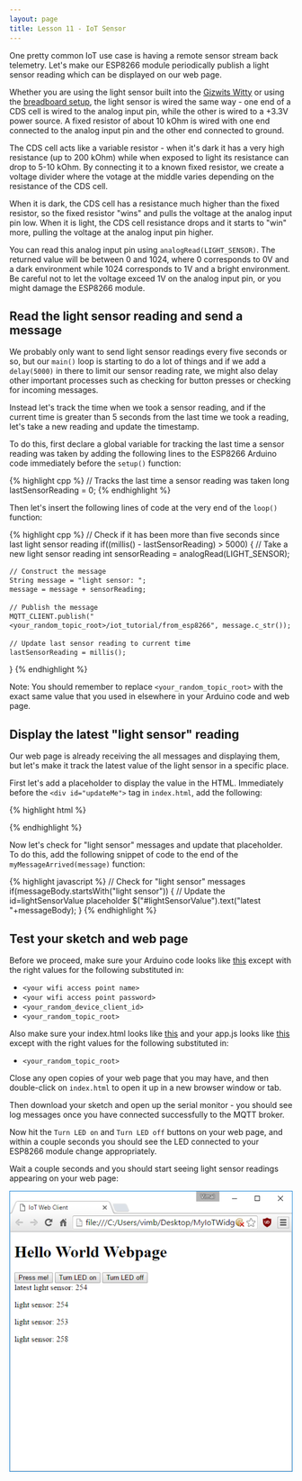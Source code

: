 ```yaml
---
layout: page
title: Lesson 11 - IoT Sensor
---
```


One pretty common IoT use case is having a remote sensor stream back telemetry. Let's make our ESP8266 module periodically publish a light sensor reading which can be displayed on our web page.

Whether you are using the light sensor built into the [Gizwits Witty](../Witty/info.html) or using the [breadboard setup](../Breadboard/setup.md), the light sensor is wired the same way - one end of a CDS cell is wired to the analog input pin, while the other is wired to a +3.3V power source. A fixed resistor of about 10 kOhm is wired with one end connected to the analog input pin and the other end connected to ground.

The CDS cell acts like a variable resistor - when it's dark it has a very high resistance (up to 200 kOhm) while when exposed to light its resistance can drop to 5-10 kOhm. By connecting it to a known fixed resistor, we create a voltage divider where the votage at the middle varies depending on the resistance of the CDS cell.

When it is dark, the CDS cell has a resistance much higher than the fixed resistor, so the fixed resistor "wins" and pulls the voltage at the analog input pin low. When it is light, the CDS cell resistance drops and it starts to "win" more, pulling the voltage at the analog input pin higher. 

You can read this analog input pin using ```analogRead(LIGHT_SENSOR)```. The returned value will be between 0 and 1024, where 0 corresponds to 0V and a dark environment while 1024 corresponds to 1V and a bright environment. Be careful not to let the voltage exceed 1V on the analog input pin, or you might damage the ESP8266 module. 


## **Read the light sensor reading and send a message**

We probably only want to send light sensor readings every five seconds or so, but our ```main()``` loop is starting to do a lot of things and if we add a ```delay(5000)``` in there to limit our sensor reading rate, we might also delay other important processes such as checking for button presses or checking for incoming messages.

Instead let's track the time when we took a sensor reading, and if the current time is greater than 5 seconds from the last time we took a reading, let's take a new reading and update the timestamp. 

To do this, first declare a global variable for tracking the last time a sensor reading was taken by adding the following lines to the ESP8266 Arduino code immediately before the ```setup()``` function:

{% highlight cpp %}
// Tracks the last time a sensor reading was taken
long lastSensorReading = 0;
{% endhighlight %}

Then let's insert the following lines of code at the very end of the ```loop()``` function:

{% highlight cpp %}
  // Check if it has been more than five seconds since last light sensor reading
  if((millis() - lastSensorReading) > 5000) {
    // Take a new light sensor reading
    int sensorReading = analogRead(LIGHT_SENSOR);

    // Construct the message
    String message = "light sensor: ";
    message = message + sensorReading;

    // Publish the message
    MQTT_CLIENT.publish("<your_random_topic_root>/iot_tutorial/from_esp8266", message.c_str());

    // Update last sensor reading to current time
    lastSensorReading = millis();
  }
{% endhighlight %}

Note: You should remember to replace ```<your_random_topic_root>``` with the exact same value that you used in elsewhere in your Arduino code and web page. 


## **Display the latest "light sensor" reading**

Our web page is already receiving the all messages and displaying them, but let's make it track the latest value of the light sensor in a specific place.

First let's add a placeholder to display the value in the HTML. Immediately before the ```<div id="updateMe">``` tag in ```index.html```, add the following:

{% highlight html %}
    <!-- this is where the light sensor reading will appear -->
    <div id="lightSensorValue">
    </div>
{% endhighlight %}


Now let's check for "light sensor" messages and update that placeholder. To do this, add the following snippet of code to the end of the ```myMessageArrived(message)``` function:

{% highlight javascript %}
  // Check for "light sensor" messages
  if(messageBody.startsWith("light sensor")) {
    // Update the id=lightSensorValue placeholder
    $("#lightSensorValue").text("latest "+messageBody);
  }
{% endhighlight %}

## **Test your sketch and web page**

Before we proceed, make sure your Arduino code looks like [this](MyIoTWidget.ino) except with the right values for the following substituted in:

* ```<your wifi access point name>```
* ```<your wifi access point password>```
* ```<your_random_device_client_id>```
* ```<your_random_topic_root>```

Also make sure your index.html looks like [this](index.html) and your app.js looks like [this](app.js) except with the right values for the following substituted in:

* ```<your_random_topic_root>```


Close any open copies of your web page that you may have, and then double-click on ```index.html``` to open it up in a new browser window or tab.

Then download your sketch and open up the serial monitor - you should see log messages once you have connected successfully to the MQTT broker.

Now hit the ```Turn LED on``` and ```Turn LED off``` buttons on your web page, and within a couple seconds you should see the LED connected to your ESP8266 module change appropriately.

Wait a couple seconds and you should start seeing light sensor readings appearing on your web page:

![Sensor Readings](sensor_readings.png "Sensor Readings")
